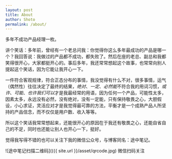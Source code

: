 ```yaml
---
layout: post
title: About
author: Shoto
permalink: /about/
---
```


多年不成功产品经理一枚。

讲个笑话：多年前，曾经有一个老总问我：你觉得你这么多年最成功的产品是哪一个？我回答说：我做过的产品都不成功，都失败了。然后在座的老总、副总和我都笑得很开心，大家都挺开心的。事后多年，我还常常想起这个故事，也常常向别人提起这个笑话，因为它能让我开心一下。

一件符合客观规律，符合正态分布的事情，我没觉得有什么不对，很多事情，运气（偶然性）往往决定了最终的结果，*绝对*、*一定*、*必然能*不符合我的用词习惯，*或许*、*可能*、*也许我们可以*才是我最经常的用语，因为任何一个产品，可能性太多，因素太多，永远没有必然，没有绝对，没有一定能，只有保持敬畏之心，大胆假设，小心求证，灵活应对才是我觉得最可靠的方法，平衡才是一个成熟产品人所坚持的产品信念，而不仅仅是用户数、收入等等。

所以这个笑话我常常想起来，还能很开心的原因在于我还有敬畏之心，还能自省自己的不足，同时也还能让别人也开心一下，挺好。

觉得我写得不错的也可以关注下我的微信公众号，与博客同名：途中笔记。

![途中笔记扫描二维码](({{ site.url }}/asset/qrcode.jpg)
微信扫码关注